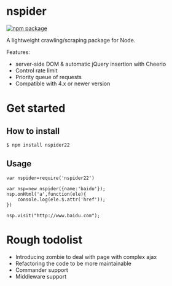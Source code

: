 # nspider

[![npm package](https://nodei.co/npm/nspider22.png?downloads=true&downloadRank=true&stars=true)](https://nodei.co/npm/nspider22/)


A lightweight crawling/scraping package for Node.

Features:

 * server-side DOM & automatic jQuery insertion with Cheerio
 * Control rate limit
 * Priority queue of requests
 * Compatible with 4.x or newer version

# Get started

## How to install

	$ npm install nspider22

## Usage

```
var nspider=require('nspider22')

var nsp=new nspider({name:'baidu'});
nsp.onHtml('a',function(ele){
	console.log(ele.$.attr('href'));
})

nsp.visit("http://www.baidu.com");
```

# Rough todolist

 * Introducing zombie to deal with page with complex ajax
 * Refactoring the code to be more maintainable
 * Commander support
 * Middleware support


